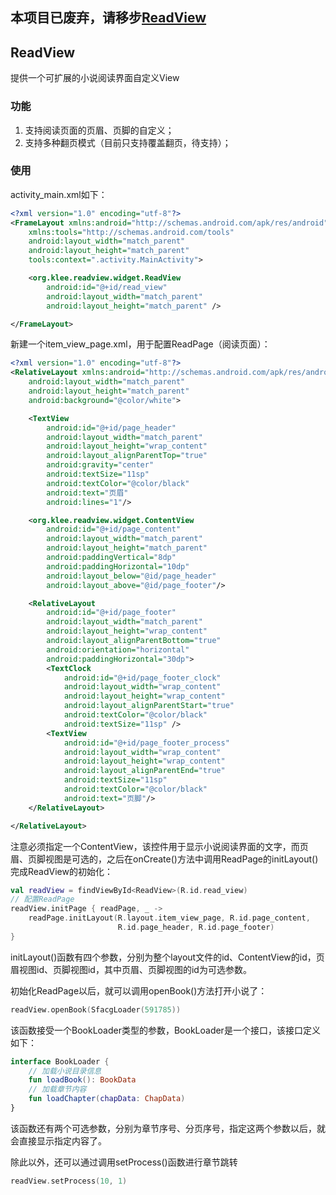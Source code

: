 ## 本项目已废弃，请移步[ReadView](https://github.com/Peyilo/ReadView)

## ReadView

提供一个可扩展的小说阅读界面自定义View

### 功能

1. 支持阅读页面的页眉、页脚的自定义；
2. 支持多种翻页模式（目前只支持覆盖翻页，待支持）；

### 使用

activity_main.xml如下：

```xml
<?xml version="1.0" encoding="utf-8"?>
<FrameLayout xmlns:android="http://schemas.android.com/apk/res/android"
    xmlns:tools="http://schemas.android.com/tools"
    android:layout_width="match_parent"
    android:layout_height="match_parent"
    tools:context=".activity.MainActivity">

    <org.klee.readview.widget.ReadView
        android:id="@+id/read_view"
        android:layout_width="match_parent"
        android:layout_height="match_parent" />

</FrameLayout>
```

新建一个item_view_page.xml，用于配置ReadPage（阅读页面）：

```xml
<?xml version="1.0" encoding="utf-8"?>
<RelativeLayout xmlns:android="http://schemas.android.com/apk/res/android"
    android:layout_width="match_parent"
    android:layout_height="match_parent"
    android:background="@color/white">

    <TextView
        android:id="@+id/page_header"
        android:layout_width="match_parent"
        android:layout_height="wrap_content"
        android:layout_alignParentTop="true"
        android:gravity="center"
        android:textSize="11sp"
        android:textColor="@color/black"
        android:text="页眉"
        android:lines="1"/>

    <org.klee.readview.widget.ContentView
        android:id="@+id/page_content"
        android:layout_width="match_parent"
        android:layout_height="match_parent"
        android:paddingVertical="8dp"
        android:paddingHorizontal="10dp"
        android:layout_below="@id/page_header"
        android:layout_above="@id/page_footer"/>

    <RelativeLayout
        android:id="@+id/page_footer"
        android:layout_width="match_parent"
        android:layout_height="wrap_content"
        android:layout_alignParentBottom="true"
        android:orientation="horizontal"
        android:paddingHorizontal="30dp">
        <TextClock
            android:id="@+id/page_footer_clock"
            android:layout_width="wrap_content"
            android:layout_height="wrap_content"
            android:layout_alignParentStart="true"
            android:textColor="@color/black"
            android:textSize="11sp" />
        <TextView
            android:id="@+id/page_footer_process"
            android:layout_width="wrap_content"
            android:layout_height="wrap_content"
            android:layout_alignParentEnd="true"
            android:textSize="11sp"
            android:textColor="@color/black"
            android:text="页脚"/>
    </RelativeLayout>

</RelativeLayout>
```

注意必须指定一个ContentView，该控件用于显示小说阅读界面的文字，而页眉、页脚视图是可选的，之后在onCreate()方法中调用ReadPage的initLayout()完成ReadView的初始化：

```kotlin
val readView = findViewById<ReadView>(R.id.read_view)
// 配置ReadPage
readView.initPage { readPage, _ ->
	readPage.initLayout(R.layout.item_view_page, R.id.page_content, 
                        R.id.page_header, R.id.page_footer)
}
```

initLayout()函数有四个参数，分别为整个layout文件的id、ContentView的id，页眉视图id、页脚视图id，其中页眉、页脚视图的id为可选参数。

初始化ReadPage以后，就可以调用openBook()方法打开小说了：

```kotlin
readView.openBook(SfacgLoader(591785))
```

该函数接受一个BookLoader类型的参数，BookLoader是一个接口，该接口定义如下：

```kotlin
interface BookLoader {
    // 加载小说目录信息
    fun loadBook(): BookData
    // 加载章节内容
    fun loadChapter(chapData: ChapData)
}
```

该函数还有两个可选参数，分别为章节序号、分页序号，指定这两个参数以后，就会直接显示指定内容了。

除此以外，还可以通过调用setProcess()函数进行章节跳转

```kotlin
readView.setProcess(10, 1)
```

